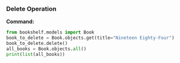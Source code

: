 ### Delete Operation

**Command:**
```python
from bookshelf.models import Book
book_to_delete = Book.objects.get(title="Nineteen Eighty-Four")
book_to_delete.delete()
all_books = Book.objects.all()
print(list(all_books))